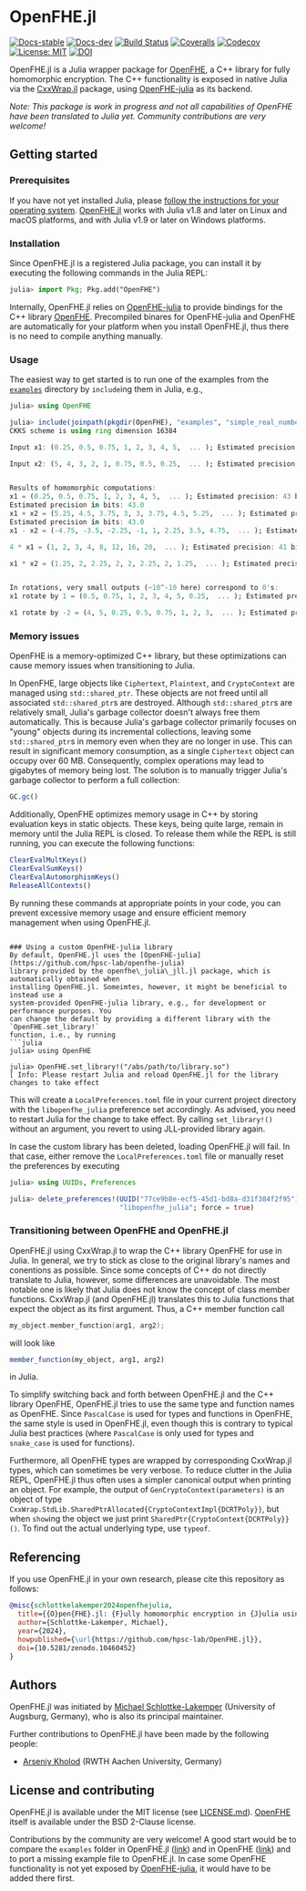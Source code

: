 # OpenFHE.jl

[![Docs-stable](https://img.shields.io/badge/docs-stable-blue.svg)](https://hpsc-lab.github.io/OpenFHE.jl/stable)
[![Docs-dev](https://img.shields.io/badge/docs-dev-blue.svg)](https://hpsc-lab.github.io/OpenFHE.jl/dev)
[![Build Status](https://github.com/hpsc-lab/OpenFHE.jl/workflows/CI/badge.svg)](https://github.com/hpsc-lab/OpenFHE.jl/actions?query=workflow%3ACI)
[![Coveralls](https://coveralls.io/repos/github/hpsc-lab/OpenFHE.jl/badge.svg)](https://coveralls.io/github/hpsc-lab/OpenFHE.jl)
[![Codecov](https://codecov.io/gh/hpsc-lab/OpenFHE.jl/branch/main/graph/badge.svg)](https://codecov.io/gh/hpsc-lab/OpenFHE.jl)
[![License: MIT](https://img.shields.io/badge/License-MIT-success.svg)](https://opensource.org/license/mit/)
[![DOI](https://zenodo.org/badge/DOI/10.5281/zenodo.10460452.svg)](https://doi.org/10.5281/zenodo.10460452)

OpenFHE.jl is a Julia wrapper package for
[OpenFHE](https://github.com/openfheorg/openfhe-development), a C++ library for fully
homomorphic encryption. The C++ functionality is exposed in native Julia via the
[CxxWrap.jl](https://github.com/JuliaInterop/CxxWrap.jl) package, using
[OpenFHE-julia](https://github.com/hpsc-lab/openfhe-julia) as its backend.

*Note: This package is work in progress and not all capabilities of OpenFHE have been
translated to Julia yet. Community contributions are very welcome!*


## Getting started

### Prerequisites
If you have not yet installed Julia, please [follow the instructions for your
operating system](https://julialang.org/downloads/platform/).
[OpenFHE.jl](https://github.com/hpsc-lab/OpenFHE.jl) works with Julia v1.8
and later on Linux and macOS platforms, and with Julia v1.9 or later on Windows platforms.

### Installation
Since OpenFHE.jl is a registered Julia package, you can install it by executing the
following commands in the Julia REPL:
```julia
julia> import Pkg; Pkg.add("OpenFHE")
```
Internally, OpenFHE.jl relies on [OpenFHE-julia](https://github.com/hpsc-lab/openfhe-julia) to
provide bindings for the C++ library
[OpenFHE](https://github.com/openfheorg/openfhe-development). Precompiled binares for
OpenFHE-julia and OpenFHE are automatically for your platform when you install OpenFHE.jl,
thus there is no need to compile anything manually.

### Usage
The easiest way to get started is to run one of the examples from the
[`examples`](https://github.com/hpsc-lab/OpenFHE.jl/tree/main/examples) directory by
`include`ing them in Julia, e.g.,
```julia
julia> using OpenFHE

julia> include(joinpath(pkgdir(OpenFHE), "examples", "simple_real_numbers.jl"))
CKKS scheme is using ring dimension 16384

Input x1: (0.25, 0.5, 0.75, 1, 2, 3, 4, 5,  ... ); Estimated precision: 50 bits

Input x2: (5, 4, 3, 2, 1, 0.75, 0.5, 0.25,  ... ); Estimated precision: 50 bits


Results of homomorphic computations:
x1 = (0.25, 0.5, 0.75, 1, 2, 3, 4, 5,  ... ); Estimated precision: 43 bits
Estimated precision in bits: 43.0
x1 + x2 = (5.25, 4.5, 3.75, 3, 3, 3.75, 4.5, 5.25,  ... ); Estimated precision: 43 bits
Estimated precision in bits: 43.0
x1 - x2 = (-4.75, -3.5, -2.25, -1, 1, 2.25, 3.5, 4.75,  ... ); Estimated precision: 43 bits

4 * x1 = (1, 2, 3, 4, 8, 12, 16, 20,  ... ); Estimated precision: 41 bits

x1 * x2 = (1.25, 2, 2.25, 2, 2, 2.25, 2, 1.25,  ... ); Estimated precision: 41 bits


In rotations, very small outputs (~10^-10 here) correspond to 0's:
x1 rotate by 1 = (0.5, 0.75, 1, 2, 3, 4, 5, 0.25,  ... ); Estimated precision: 43 bits

x1 rotate by -2 = (4, 5, 0.25, 0.5, 0.75, 1, 2, 3,  ... ); Estimated precision: 43 bits
```

### Memory issues
OpenFHE is a memory-optimized C++ library, but these optimizations can cause
memory issues when transitioning to Julia.

In OpenFHE, large objects like `Ciphertext`, `Plaintext`, and `CryptoContext` are managed
using `std::shared_ptr`. These objects are not freed until all associated `std::shared_ptr`s
are destroyed. Although `std::shared_ptr`s are relatively small, Julia's garbage collector
doesn't always free them automatically. This is because Julia's garbage collector primarily
focuses on "young" objects during its incremental collections, leaving some `std::shared_ptr`s
in memory even when they are no longer in use. This can result in significant memory consumption,
as a single `Ciphertext` object can occupy over 60 MB. Consequently, complex operations may lead
to gigabytes of memory being lost. The solution is to manually trigger Julia's garbage collector
to perform a full collection:
```julia
GC.gc()
```

Additionally, OpenFHE optimizes memory usage in C++ by storing evaluation keys in static objects.
These keys, being quite large, remain in memory until the Julia REPL is closed. To release them
while the REPL is still running, you can execute the following functions:
```julia
ClearEvalMultKeys()
ClearEvalSumKeys()
ClearEvalAutomorphismKeys()
ReleaseAllContexts()
```

By running these commands at appropriate points in your code, you can prevent excessive memory
usage and ensure efficient memory management when using OpenFHE.jl.
``` 

### Using a custom OpenFHE-julia library
By default, OpenFHE.jl uses the [OpenFHE-julia](https://github.com/hpsc-lab/openfhe-julia)
library provided by the openfhe\_julia\_jll.jl package, which is automatically obtained when
installing OpenFHE.jl. Someimtes, however, it might be beneficial to instead use a
system-provided OpenFHE-julia library, e.g., for development or performance purposes. You
can change the default by providing a different library with the `OpenFHE.set_library!`
function, i.e., by running
```julia
julia> using OpenFHE

julia> OpenFHE.set_library!("/abs/path/to/library.so")
[ Info: Please restart Julia and reload OpenFHE.jl for the library changes to take effect
```
This will create a `LocalPreferences.toml` file in your current project directory with the
`libopenfhe_julia` preference set accordingly. As advised, you need to restart Julia for
the change to take effect. By calling `set_library!()` without an argument, you revert to
using JLL-provided library again.

In case the custom library has been deleted, loading OpenFHE.jl will fail. In that case,
either remove the `LocalPreferences.toml` file or manually reset the preferences by
executing
```julia
julia> using UUIDs, Preferences

julia> delete_preferences!(UUID("77ce9b8e-ecf5-45d1-bd8a-d31f384f2f95"), # UUID of OpenFHE.jl
                           "libopenfhe_julia"; force = true)
```

### Transitioning between OpenFHE and OpenFHE.jl
OpenFHE.jl using CxxWrap.jl to wrap the C++ library OpenFHE for use in Julia. In general, we
try to stick as close to the original library's names and conentions as possible. Since some
concepts of C++ do not directly translate to Julia, however, some differences are
unavoidable. The most notable one is likely that Julia does not know the concept of class
member functions. CxxWrap.jl (and OpenFHE.jl) translates this to Julia functions that expect
the object as its first argument. Thus, a C++ member function call
```c++
my_object.member_function(arg1, arg2);
```
will look like
```julia
member_function(my_object, arg1, arg2)
```
in Julia.

To simplify switching back and forth between OpenFHE.jl and the C++ library OpenFHE,
OpenFHE.jl tries to use the same type and function names as OpenFHE. Since `PascalCase` is
used for types and functions in OpenFHE, the same style is used in OpenFHE.jl, even though
this is contrary to typical Julia best practices (where `PascalCase` is only used for types
and `snake_case` is used for functions).

Furthermore, all OpenFHE types are wrapped by corresponding CxxWrap.jl types, which can
sometimes be very verbose. To reduce clutter in the Julia REPL, OpenFHE.jl thus often uses a
simpler canonical output when printing an object. For example, the output of
`GenCryptoContext(parameters)` is an object of type
`CxxWrap.StdLib.SharedPtrAllocated{CryptoContextImpl{DCRTPoly}}`, but when `show`ing the
object we just print `SharedPtr{CryptoContext{DCRTPoly}}()`. To find out the actual
underlying type, use `typeof`.


## Referencing
If you use OpenFHE.jl in your own research, please cite this repository as follows:
```bibtex
@misc{schlottkelakemper2024openfhejulia,
  title={{O}pen{FHE}.jl: {F}ully homomorphic encryption in {J}ulia using {O}pen{FHE}},
  author={Schlottke-Lakemper, Michael},
  year={2024},
  howpublished={\url{https://github.com/hpsc-lab/OpenFHE.jl}},
  doi={10.5281/zenodo.10460452}
}
```


## Authors
OpenFHE.jl was initiated by [Michael Schlottke-Lakemper](https://www.uni-augsburg.de/fakultaet/mntf/math/prof/hpsc)
(University of Augsburg, Germany), who is also its principal maintainer.

Further contributions to OpenFHE.jl have been made by the following people:
* [Arseniy Kholod](https://www.github.com/ArseniyKholod) (RWTH Aachen University, Germany)


## License and contributing
OpenFHE.jl is available under the MIT license (see [LICENSE.md](LICENSE.md)).
[OpenFHE](https://github.com/openfheorg/openfhe-development) itself is available under
the BSD 2-Clause license.

Contributions by the community are very welcome! A good start would be to compare the
`examples` folder in OpenFHE.jl
([link](https://github.com/hpsc-lab/OpenFHE.jl/tree/main/examples))
and in OpenFHE
([link](https://github.com/openfheorg/openfhe-development/tree/main/src/pke/examples)) and to
port a missing example file to OpenFHE.jl. In case some OpenFHE functionality is not yet
exposed by [OpenFHE-julia](https://github.com/hpsc-lab/openfhe-julia), it would have to be
added there first.
